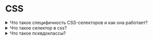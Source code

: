 # CSS

<details>
    <summary>Что такое специфичность CSS-селекторов и как она работает?</summary>

    Специфичность - это способ, с помощью которого браузеры определяют,
    какие значения свойств CSS наиболее соответствуют элементу и,
    следовательно,будут применены.

Расчёт специфичности

* тег и псевдоэлемент имеют специфичность 0001
* класс, псевдокласс, атрибут - 0010
* id имеет специфичность 0100
* инлайновый стиль имеет приоритет 1000
</details>

<details>
    <summary>Что такое селектор в css?</summary>

    CSS-селектор — инструкции, которые позволяют выбирать определённые HTML-элементы
    и применять к ним стили. Селектор можно использовать, 
    чтобы выбрать сразу все заголовки на странице и изменить их цвет или шрифт.

*   Например, такое правило CSS будет применяться ко всем элементам с классом «example» и устанавливать им красный цвет текста: .example {color: red;}.

</details>

<details>
    <summary>Что такое псевдоклассы?</summary>

    Псевдоклассы - это селекторы, которые определяют состояние уже судествующих элементов,
    которое может меняться при определенных уловиях
Пример
* :focus
* :hover
* :first
* :last-child
* :nth-child()
* :active и т.д

</details>


